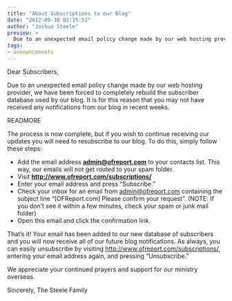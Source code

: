 ```yaml
---
title: "About Subscriptions to our Blog"
date: "2012-09-30 02:15:52"
author: "Joshua Steele"
preview: >
  Due to an unexpected email policy change made by our web hosting provider, we have been forced to completely rebuild the subscriber database used by our blog.
tags:
- announcements
---
```


Dear Subscribers,

Due to an unexpected email policy change made by our web hosting provider, we have been forced to completely rebuild the subscriber database used by our blog. It is for this reason that you may not have received any notifications from our blog in recent weeks.

READMORE

The process is now complete, but if you wish to continue receiving our updates you will need to resubscribe to our blog. To do this, simply follow these steps:

* Add the email address <a href="mailto:admin@ofreport.com"><strong>admin@ofreport.com</strong></a> to your contacts list. This way, our emails will not get routed to your spam folder.
* Visit <strong><a href="http://www.ofreport.com/subscriptions/">http://www.ofreport.com/subscriptions/</a></strong>
* Enter your email address and press “Subscribe.”
* Check your inbox for an email from admin@ofreport.com containing the subject line “[OFReport.com] Please confirm your request”. (NOTE: If you don’t see it within a few minutes, check your spam or junk mail folder)
* Open this email and click the confirmation link.

That’s it! Your email has been added to our new database of subscribers and you will now receive all of our future blog notifications. As always, you can easily unsubscribe by visiting <a href="http://www.ofreport.com/subscriptions/">http://www.ofreport.com/subscriptions/</a>, entering your email address again, and pressing “Unsubscribe.”

We appreciate your continued prayers and support for our ministry overseas.

Sincerely,
The Steele Family

